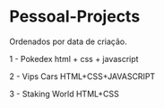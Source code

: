 # Pessoal-Projects
Ordenados por data de criação.

1 - Pokedex
html + css + javascript

2 - Vips Cars HTML+CSS+JAVASCRIPT

3 - Staking World HTML+CSS
